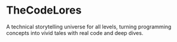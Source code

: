 # TheCodeLores
A technical storytelling universe for all levels, turning programming concepts into vivid tales with real code and deep dives. 
